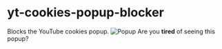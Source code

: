 # yt-cookies-popup-blocker
Blocks the YouTube cookies popup.
![Popup](https://raw.githubusercontent.com/Peeeaaayus/yt-cookies-popup-blocker/c38e4318fee96f13c2e87fd56eecc00abb4a43fb/readme/preview.PNG)
Are you **tired** of seeing this popup?
